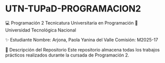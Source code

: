 # UTN-TUPaD-PROGRAMACION2
💻 Programación 2
Tecnicatura Universitaria en Programación
📍 Universidad Tecnológica Nacional

✨ Estudiante
Nombre: Arjona, Paola Yanina del Valle
Comisión: M2025-17

📂 Descripción del Repositorio
Este repositorio almacena todas los trabajos prácticos realizados durante la cursada de Programación 2.

